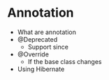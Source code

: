 # Annotation

- What are annotation
- @Deprecated
  - Support since
- @Override
  - If the base class changes
- Using Hibernate